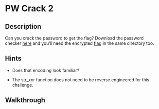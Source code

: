 # PW Crack 2

## Description

Can you crack the password to get the flag? Download the password checker [here](https://artifacts.picoctf.net/c/14/level2.py "Pico CTF link to download Python password checker program") and you'll need the encrypted [flag](https://artifacts.picoctf.net/c/14/level2.flag.txt.enc "Pico CTF link to download encrypted flag text file") in the same directory too.

## Hints

* Does that encoding look familiar?

* The str_xor function does not need to be reverse engineered for this challenge.

## Walkthrough



